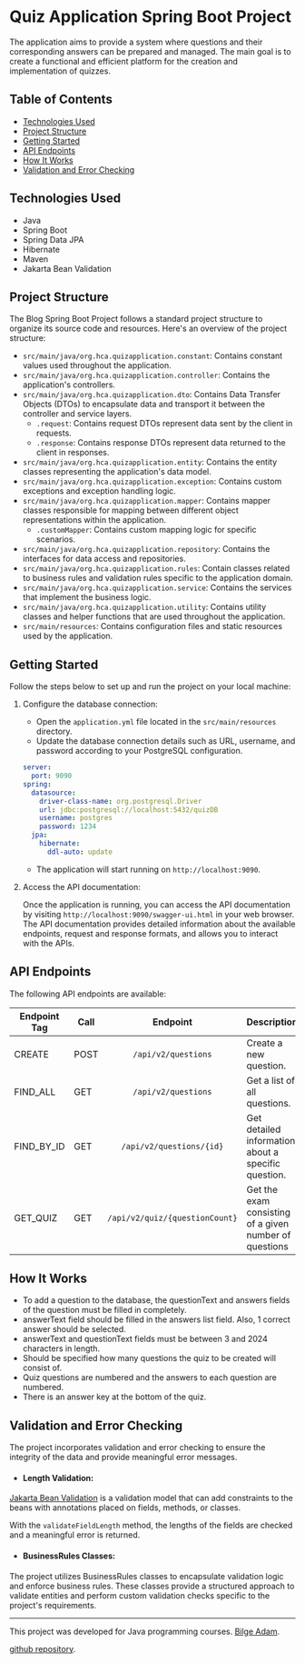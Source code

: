 # Quiz Application Spring Boot Project

The application aims to provide a system where questions and their corresponding answers can be prepared and managed. The main goal is to create a functional and efficient platform for the creation and implementation of quizzes.

## Table of Contents

- [Technologies Used](#technologies-used)
- [Project Structure](#project-structure)
- [Getting Started](#getting-started)
- [API Endpoints](#api-Endpoints)
- [How It Works](#how-it-works)
- [Validation and Error Checking](#validation-and-error-checking)

## Technologies Used

- Java
- Spring Boot
- Spring Data JPA
- Hibernate
- Maven
- Jakarta Bean Validation

## Project Structure

The Blog Spring Boot Project follows a standard project structure to organize its source code and resources. Here's an overview of the project structure:

- `src/main/java/org.hca.quizapplication.constant`: Contains constant values used throughout the application.
- `src/main/java/org.hca.quizapplication.controller`: Contains the application's controllers.
- `src/main/java/org.hca.quizapplication.dto`: Contains Data Transfer Objects (DTOs) to encapsulate data and transport it between the controller and service layers.
    - `.request`: Contains request DTOs represent data sent by the client in requests.
    - `.response`: Contains response DTOs represent data returned to the client in responses.
- `src/main/java/org.hca.quizapplication.entity`: Contains the entity classes representing the application's data model.
- `src/main/java/org.hca.quizapplication.exception`: Contains custom exceptions and exception handling logic.
- `src/main/java/org.hca.quizapplication.mapper`:  Contains mapper classes responsible for mapping between different object representations within the application.
    - `.customMapper`: Contains custom mapping logic for specific scenarios.
- `src/main/java/org.hca.quizapplication.repository`: Contains the interfaces for data access and repositories.
- `src/main/java/org.hca.quizapplication.rules`: Contain classes related to business rules and validation rules specific to the application domain.
- `src/main/java/org.hca.quizapplication.service`: Contains the services that implement the business logic.
- `src/main/java/org.hca.quizapplication.utility`: Contains utility classes and helper functions that are used throughout the application.
- `src/main/resources`: Contains configuration files and static resources used by the application.

## Getting Started

Follow the steps below to set up and run the project on your local machine:

1. Configure the database connection:

    - Open the `application.yml` file located in the `src/main/resources` directory.
    - Update the database connection details such as URL, username, and password according to your PostgreSQL configuration.

   ```yaml
   server:
     port: 9090
   spring:
     datasource:
       driver-class-name: org.postgresql.Driver
       url: jdbc:postgresql://localhost:5432/quizDB
       username: postgres
       password: 1234
     jpa:
       hibernate:
         ddl-auto: update
   ```
    - The application will start running on `http://localhost:9090`.

2. Access the API documentation:

   Once the application is running, you can access the API documentation by visiting `http://localhost:9090/swagger-ui.html` in your web browser. The API documentation provides detailed information about the available endpoints, request and response formats, and allows you to interact with the APIs.

## API Endpoints

The following API endpoints are available:

| Endpoint Tag                     | Call   |                 Endpoint                  | Description                                                        |
|----------------------------------|--------|:-----------------------------------------:|--------------------------------------------------------------------|
| CREATE                           | POST   |            `/api/v2/questions`            | Create a new question.                                             |
| FIND_ALL                         | GET    |            `/api/v2/questions`            | Get a list of all questions.                                       |
| FIND_BY_ID                       | GET    |         `/api/v2/questions/{id}`          | Get detailed information about a specific question.                |
| GET_QUIZ                         | GET    |      `/api/v2/quiz/{questionCount}`       | Get the exam consisting of a given number of questions             |

## How It Works

- To add a question to the database, the questionText and answers fields of the question must be filled in completely.
- answerText field should be filled in the answers list field. Also, 1 correct answer should be selected.
- answerText and questionText fields must be between 3 and 2024 characters in length.
- Should be specified how many questions the quiz to be created will consist of.
- Quiz questions are numbered and the answers to each question are numbered.
- There is an answer key at the bottom of the quiz.

## Validation and Error Checking

The project incorporates validation and error checking to ensure the integrity of the data and provide meaningful error messages.

- #### Length Validation:

[Jakarta Bean Validation](https://beanvalidation.org/) is a validation model that can add constraints to the beans with annotations placed on fields, methods, or classes.

With the `validateFieldLength` method, the lengths of the fields are checked and a meaningful error is returned.

- #### BusinessRules Classes:

The project utilizes BusinessRules classes to encapsulate validation logic and enforce business rules. These classes provide a structured approach to validate entities and perform custom validation checks specific to the project's requirements.

---

This project was developed for Java programming courses. [Bilge Adam](https://www.bilgeadam.com/).

[github repository](https://github.com/hcaslan/QuizApplication.git).
